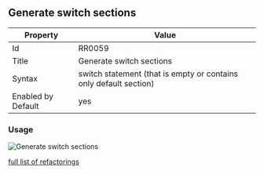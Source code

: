## Generate switch sections

Property | Value
--- | ---
Id|RR0059
Title|Generate switch sections
Syntax|switch statement \(that is empty or contains only default section\)
Enabled by Default|yes

### Usage

![Generate switch sections](../../images/refactorings/GenerateSwitchSections.png)

[full list of refactorings](Refactorings.md)